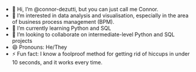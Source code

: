 - 👋 Hi, I’m @connor-dezutti, but you can just call me Connor.
- 👀 I’m interested in data analysis and visualisation, especially in the area of business process management (BPM).
- 🌱 I’m currently learning Python and SQL
- 💞️ I’m looking to collaborate on intermediate-level Python and SQL projects
- 😄 Pronouns: He/They
- ⚡ Fun fact: I know a foolproof method for getting rid of hiccups in under 10 seconds, and it works every time.

<!---
IzzyVonHoot/IzzyVonHoot is a ✨ special ✨ repository because its `README.md` (this file) appears on your GitHub profile.
You can click the Preview link to take a look at your changes.
--->
